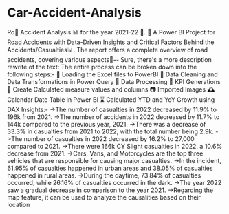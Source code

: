 # Car-Accident-Analysis
Ro🚨 Accident Analysis 📊 for the year 2021-22 📅.
 📣 A Power BI Project for Road Accidents with Data-Driven Insights and Critical Factors Behind the Accidents/Casualties📊.
The report offers a complete overview of road accidents, covering various aspects🚨--
Sure, there's a more description rewrite of the text:
The entire process can be broken down into the following steps:-
📂 Loading the Excel files to PowerBI
📌 Data Cleaning and Data Transformations in Power Query
📌 Data Processing
📌 KPI Generations
📌 Create Calculated measure values and columns
📷 Imported Images
🕰 Calendar Date Table in Power BI
⌛ Calculated YTD and YoY Growth using DAX
Insights:-
->The number of casualties in 2022 decreased by 11.9% to 196k from 2021.
->The number of accidents in 2022 decreased by 11.7% to 144k compared to the previous year, 2021.
->There was a decrease of 33.3% in casualties from 2021 to 2022, with the total number being 2.9k.
->The number of casualties in 2022 decreased by 16.2% to 27,000 compared to 2021.
->There were 166k CY Slight casualties in 2022, a 10.6% decrease from 2021.
->Cars, Vans, and Motorcycles are the top three vehicles that are responsible for causing major casualties.
->In the incident, 61.95% of casualties happened in urban areas and 38.05% of casualties happened in rural areas.
->During the daytime, 73.84% of casualties occurred, while 26.16% of casualties occurred in the dark.
->The year 2022 saw a gradual decrease in comparison to the year 2021.
->Regarding the map feature, it can be used to analyze the causalities based on their location
